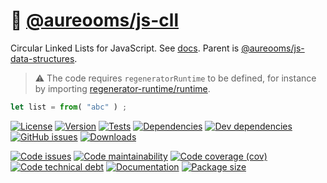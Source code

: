 :repeat: [@aureooms/js-cll](https://make-github-pseudonymous-again.github.io/js-cll)
==

Circular Linked Lists for JavaScript.
See [docs](https://make-github-pseudonymous-again.github.io/js-cll/index.html).
Parent is [@aureooms/js-data-structures](https://github.com/make-github-pseudonymous-again/js-data-structures).

> :warning: The code requires `regeneratorRuntime` to be defined, for instance by importing
> [regenerator-runtime/runtime](https://www.npmjs.com/package/regenerator-runtime).

```js
let list = from( "abc" ) ;
```

[![License](https://img.shields.io/github/license/make-github-pseudonymous-again/js-cll.svg)](https://raw.githubusercontent.com/make-github-pseudonymous-again/js-cll/main/LICENSE)
[![Version](https://img.shields.io/npm/v/@aureooms/js-cll.svg)](https://www.npmjs.org/package/@aureooms/js-cll)
[![Tests](https://img.shields.io/github/workflow/status/make-github-pseudonymous-again/js-cll/ci:test?event=push&label=tests)](https://github.com/make-github-pseudonymous-again/js-cll/actions/workflows/ci:test.yml?query=branch:main)
[![Dependencies](https://img.shields.io/david/make-github-pseudonymous-again/js-cll.svg)](https://david-dm.org/make-github-pseudonymous-again/js-cll)
[![Dev dependencies](https://img.shields.io/david/dev/make-github-pseudonymous-again/js-cll.svg)](https://david-dm.org/make-github-pseudonymous-again/js-cll?type=dev)
[![GitHub issues](https://img.shields.io/github/issues/make-github-pseudonymous-again/js-cll.svg)](https://github.com/make-github-pseudonymous-again/js-cll/issues)
[![Downloads](https://img.shields.io/npm/dm/@aureooms/js-cll.svg)](https://www.npmjs.org/package/@aureooms/js-cll)

[![Code issues](https://img.shields.io/codeclimate/issues/make-github-pseudonymous-again/js-cll.svg)](https://codeclimate.com/github/make-github-pseudonymous-again/js-cll/issues)
[![Code maintainability](https://img.shields.io/codeclimate/maintainability/make-github-pseudonymous-again/js-cll.svg)](https://codeclimate.com/github/make-github-pseudonymous-again/js-cll/trends/churn)
[![Code coverage (cov)](https://img.shields.io/codecov/c/gh/make-github-pseudonymous-again/js-cll/main.svg)](https://codecov.io/gh/make-github-pseudonymous-again/js-cll)
[![Code technical debt](https://img.shields.io/codeclimate/tech-debt/make-github-pseudonymous-again/js-cll.svg)](https://codeclimate.com/github/make-github-pseudonymous-again/js-cll/trends/technical_debt)
[![Documentation](https://make-github-pseudonymous-again.github.io/js-cll/badge.svg)](https://make-github-pseudonymous-again.github.io/js-cll/source.html)
[![Package size](https://img.shields.io/bundlephobia/minzip/@aureooms/js-cll)](https://bundlephobia.com/result?p=@aureooms/js-cll)
